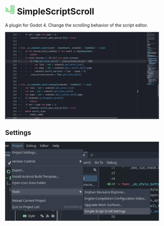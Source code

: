 # <img src="previews/icon.png" width="32" height="32" /> SimpleScriptScroll

A plugin for Godot 4. Change the scrolling behavior of the script editor.

<img src="previews/simplescriptscroll.gif" />

## Settings

<img src="previews/settings.png" />
